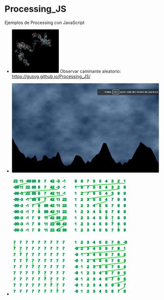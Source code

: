 # Processing_JS

Ejemplos de Processing con JavaScript
* ![sketch](/muestras/sketch.jpg)
Observar caminante aleatorio: https://gusvg.github.io/Processing_JS/

* ![sketch5](/muestras/sketch5.jpg)
* ![sketch7](/muestras/sketch7.png)
